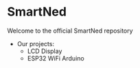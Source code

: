 # SmartNed
Welcome to the official SmartNed repository

- Our projects:
  - LCD Display
  - ESP32 WiFi Arduino
